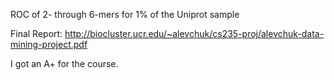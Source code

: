 <img alt="" src="https://github.com/alevchuk/nmercount-classifier/raw/master/roc-2-to-7.png" />
<p>ROC of 2- through 6-mers for 1% of the Uniprot sample</p>

Final Report:
http://biocluster.ucr.edu/~alevchuk/cs235-proj/alevchuk-data-mining-project.pdf

I got an A+ for the course.